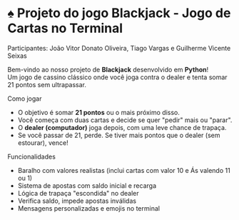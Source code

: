 # ♠️ Projeto do jogo Blackjack - Jogo de Cartas no Terminal

Participantes: João Vitor Donato Oliveira, Tiago Vargas e Guilherme Vicente Seixas

Bem-vindo ao nosso projeto de **Blackjack** desenvolvido em **Python**!  
Um jogo de cassino clássico onde você joga contra o dealer e tenta somar 21 pontos sem ultrapassar.  

Como jogar

- O objetivo é somar **21 pontos** ou o mais próximo disso.
- Você começa com duas cartas e decide se quer "pedir" mais ou "parar".
- O **dealer (computador)** joga depois, com uma leve chance de trapaça. 
- Se você passar de 21, perde. Se tiver mais pontos que o dealer (sem estourar), vence!

Funcionalidades

-  Baralho com valores realistas (inclui cartas com valor 10 e Ás valendo 11 ou 1)
-  Sistema de apostas com saldo inicial e recarga
-  Lógica de trapaça "escondida" no dealer
-  Verifica saldo, impede apostas inválidas
-  Mensagens personalizadas e emojis no terminal
